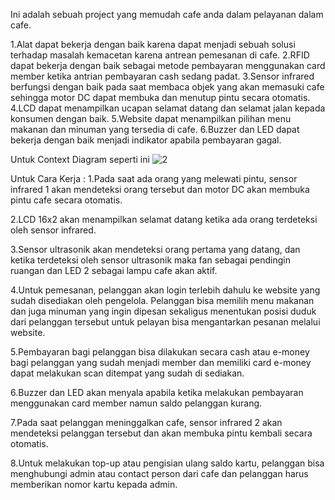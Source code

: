 Ini adalah sebuah project yang memudah cafe anda dalam pelayanan dalam cafe.

1.Alat dapat bekerja dengan baik karena dapat menjadi sebuah solusi terhadap masalah kemacetan karena antrean pemesanan di cafe.
2.RFID dapat bekerja dengan baik sebagai metode pembayaran menggunakan card member ketika antrian pembayaran cash sedang padat.
3.Sensor infrared berfungsi dengan baik pada saat membaca objek yang akan memasuki cafe sehingga motor DC dapat membuka dan menutup pintu secara otomatis.
4.LCD dapat menampilkan ucapan selamat datang dan selamat jalan kepada konsumen dengan baik.
5.Website dapat menampilkan pilihan menu makanan dan minuman yang tersedia di cafe.
6.Buzzer dan LED dapat bekerja dengan baik menjadi indikator apabila pembayaran gagal.

Untuk Context Diagram seperti ini
![2](https://github.com/user-attachments/assets/5643abc2-2b17-4fec-900b-c1cc7ef199f1)

Untuk Cara Kerja :
1.Pada saat ada orang yang melewati pintu, sensor infrared 1 akan mendeteksi orang tersebut dan motor DC akan membuka pintu cafe secara otomatis. 

2.LCD 16x2 akan menampilkan selamat datang ketika ada orang terdeteksi oleh sensor infrared.

3.Sensor ultrasonik akan mendeteksi orang pertama yang datang, dan ketika terdeteksi oleh sensor ultrasonik maka fan sebagai pendingin ruangan dan LED 2 sebagai lampu cafe akan aktif. 

4.Untuk pemesanan, pelanggan akan login terlebih dahulu ke website yang sudah disediakan oleh pengelola. Pelanggan bisa memilih menu makanan dan juga minuman yang ingin dipesan sekaligus menentukan posisi duduk dari pelanggan tersebut untuk pelayan bisa mengantarkan pesanan melalui website. 

5.Pembayaran bagi pelanggan bisa dilakukan secara cash atau e-money bagi pelanggan yang sudah menjadi member dan memiliki card e-money dapat melakukan scan ditempat yang sudah di sediakan.

6.Buzzer dan LED akan menyala apabila ketika melakukan pembayaran menggunakan card member namun saldo pelanggan kurang.

7.Pada saat pelanggan meninggalkan cafe, sensor infrared 2 akan mendeteksi pelanggan tersebut dan akan membuka pintu kembali secara otomatis. 

8.Untuk melakukan top-up atau pengisian ulang saldo kartu, pelanggan bisa menghubungi admin atau contact person dari cafe dan pelanggan harus memberikan nomor kartu kepada admin.
